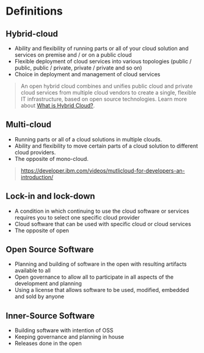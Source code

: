 # Definitions

## Hybrid-cloud

* Ability and flexibility of running parts or all of your cloud solution and services on premise and / or on a public cloud
* Flexible deployment of cloud services into various topologies (public / public, public / private, private / private and so on)
* Choice in deployment and management of cloud services

> An open hybrid cloud combines and unifies public cloud and private cloud services from multiple cloud vendors to create a single, flexible IT infrastructure, based on open source technologies. Learn more about [What is Hybrid Cloud?](https://www.ibm.com/cloud/learn/hybrid-cloud).

## Multi-cloud

* Running parts or all of a cloud solutions in multiple clouds. 
* Ability and flexibility to move certain parts of a cloud solution to different cloud providers.
* The opposite of mono-cloud.

> https://developer.ibm.com/videos/mutlicloud-for-developers-an-introduction/

## Lock-in and lock-down

* A condition in which continuing to use the cloud software or services requires you to select one specific cloud provider
* Cloud software that can be used with specific cloud or cloud services
* The opposite of open

## Open Source Software

* Planning and building of software in the open with resulting artifacts available to all
* Open governance to allow all to participate in all aspects of the development and planning
* Using a license that allows software to be used, modified, embedded and sold by anyone

## Inner-Source Software

* Building software with intention of OSS
* Keeping governance and planning in house
* Releases done in the open
